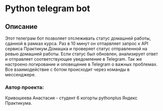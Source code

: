 # Python telegram bot

## **Описание**
Этот телеграм бот позволяет отслеживать статус домашней работы, сданной в рамках курса.
Раз в 10 минут он отпарвляет запрос к API сервиса Практикум.Домашка и проверяет статус отправленной на ревью домашней работы.
Если статус был обновлен, анализирует ответ и отправляет соответствующее уведомление в Telegram.
Так же настроено логирование и оповещение в Telegram о важных проблемах.
Все взаимодействие с ботом происходит через команды в мессенджере.

### Автор проекта:
Кривошеева Анастасия - студент 6 когорты pythonplus Яндекс Практикума.
